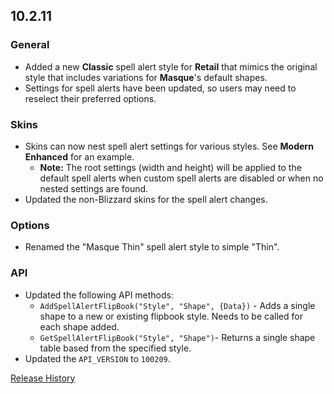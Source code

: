 ## 10.2.11

### General

- Added a new **Classic** spell alert style for **Retail** that mimics the original style that includes variations for **Masque**'s default shapes.
- Settings for spell alerts have been updated, so users may need to reselect their preferred options.

### Skins

- Skins can now nest spell alert settings for various styles. See **Modern Enhanced** for an example.
  - **Note:** The root settings (width and height) will be applied to the default spell alerts when custom spell alerts are disabled or when no nested settings are found.
- Updated the non-Blizzard skins for the spell alert changes.

### Options

- Renamed the "Masque Thin" spell alert style to simple "Thin".

### API

- Updated the following API methods:
  - `AddSpellAlertFlipBook("Style", "Shape", {Data})` - Adds a single shape to a new or existing flipbook style. Needs to be called for each shape added.
  - `GetSpellAlertFlipBook("Style", "Shape")`- Returns a single shape table based from the specified style.
- Updated the `API_VERSION` to `100209`.

[Release History](https://github.com/SFX-WoW/Masque/wiki/History)
